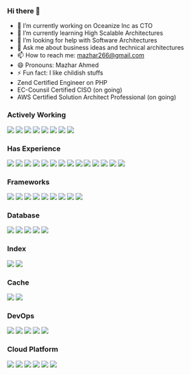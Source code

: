 ### Hi there 👋

- 🔭 I’m currently working on Oceanize Inc as CTO
- 🌱 I’m currently learning High Scalable Architectures
- 🤔 I’m looking for help with Software Architectures
- 💬 Ask me about business ideas and technical architectures
- 📫 How to reach me: mazhar266@gmail.com
- 😄 Pronouns: Mazhar Ahmed
- ⚡ Fun fact: I like childish stuffs
- Zend Certified Engineer on PHP
- EC-Counsil Certified CISO (on going)
- AWS Certified Solution Architect Professional (on going)

### Actively Working
<img src="https://img.shields.io/badge/%20-Shell%20Script-black?logo=shell&style=for-the-badge"/> <img src="https://img.shields.io/badge/%20-Python-black?logo=python&style=for-the-badge"/> <img src="https://img.shields.io/badge/%20-PHP-black?logo=php&style=for-the-badge"/> <img src="https://img.shields.io/badge/%20-Javascript-black?logo=javascript&style=for-the-badge"/> <img src="https://img.shields.io/badge/%20-Java-black?logo=java&style=for-the-badge"/> <img src="https://img.shields.io/badge/%20-Ruby-black?logo=ruby&style=for-the-badge"/> <img src="https://img.shields.io/badge/%20-C-black?logo=c&style=for-the-badge"/> <img src="https://img.shields.io/badge/%20G-Go-black?logo=go&style=for-the-badge"/>

### Has Experience
<img src="https://img.shields.io/badge/%20-C%20Sharp-black?logo=csharp&style=for-the-badge"/> <img src="https://img.shields.io/badge/%20-Elixir-black?logo=elixir&style=for-the-badge"/> <img src="https://img.shields.io/badge/%20-Erlang-black?logo=erlang&style=for-the-badge"/> <img src="https://img.shields.io/badge/%20-Scala-black?logo=scala&style=for-the-badge"/> <img src="https://img.shields.io/badge/%20-Groovy-black?logo=groovy&style=for-the-badge"/> <img src="https://img.shields.io/badge/%20-C%2B%2B-black?logo=cplusplus&style=for-the-badge"/> <img src="https://img.shields.io/badge/%20-Kotlin-black?logo=kotlin&style=for-the-badge"/> <img src="https://img.shields.io/badge/%20-Lua-black?logo=lua&style=for-the-badge"/> <img src="https://img.shields.io/badge/%20-Julia-black?logo=julia&style=for-the-badge"/> <img src="https://img.shields.io/badge/%20-Rust-black?logo=rust&style=for-the-badge"/> <img src="https://img.shields.io/badge/%20-Haskell-black?logo=haskell&style=for-the-badge"/> <img src="https://img.shields.io/badge/%20-Clojure-black?logo=clojure&style=for-the-badge"/> <img src="https://img.shields.io/badge/%20-Ocaml-black?logo=ocaml&style=for-the-badge"/> <img src="https://img.shields.io/badge/%20-PERL-black?logo=perl&style=for-the-badge"/>

### Frameworks
<img src="https://img.shields.io/badge/%20-Django-black?logo=django&style=for-the-badge"/> <img src="https://img.shields.io/badge/%20-Flask-black?logo=flask&style=for-the-badge"/> <img src="https://img.shields.io/badge/%20-Rails-black?logo=rubyonrails&style=for-the-badge"/> <img src="https://img.shields.io/badge/%20-Sinatra-black?logo=sinatra&style=for-the-badge"/> <img src="https://img.shields.io/badge/%20-Spring%20Framework-black?logo=spring&style=for-the-badge"/> <img src="https://img.shields.io/badge/%20-Laravel-black?logo=laravel&style=for-the-badge"/> <img src="https://img.shields.io/badge/%20-CodeIgniter-black?logo=codeigniter&style=for-the-badge"/> <img src="https://img.shields.io/badge/%20-CakePHP-black?logo=cakephp&style=for-the-badge"/> <img src="https://img.shields.io/badge/%20-Symfony-black?logo=symfony&style=for-the-badge"/>

### Database
<img src="https://img.shields.io/badge/%20-MySQL-black?logo=mysql&style=for-the-badge"/> <img src="https://img.shields.io/badge/%20-PostgreSQL-black?logo=postgresql&style=for-the-badge"/> <img src="https://img.shields.io/badge/%20-Oracle-black?logo=oracle&style=for-the-badge"/> <img src="https://img.shields.io/badge/%20-MongoDB-black?logo=mongodb&style=for-the-badge"/> <img src="https://img.shields.io/badge/%20-Cassandra-black?logo=apachecassandra&style=for-the-badge"/>

### Index
<img src="https://img.shields.io/badge/%20-Elastic%20Search-black?logo=elasticsearch&style=for-the-badge"/> <img src="https://img.shields.io/badge/%20-Apache%20Solr-black?logo=apachesolr&style=for-the-badge"/>

### Cache
<img src="https://img.shields.io/badge/%20-Redis-black?logo=redis&style=for-the-badge"/> <img src="https://img.shields.io/badge/%20-Memcached-black?logo=memcached&style=for-the-badge"/>

### DevOps
<img src="https://img.shields.io/badge/%20-Docker-black?logo=docker&style=for-the-badge"/> <img src="https://img.shields.io/badge/%20-Kubernetes-black?logo=kubernetes&style=for-the-badge"/> <img src="https://img.shields.io/badge/%20-Terraform-black?logo=terraform&style=for-the-badge"/> <img src="https://img.shields.io/badge/%20-Jenkins-black?logo=jenkins&style=for-the-badge"/> <img src="https://img.shields.io/badge/%20-Travis%20CI-black?logo=travisci&style=for-the-badge"/>

### Cloud Platform
<img src="https://img.shields.io/badge/%20-AWS-black?logo=amazonaws&style=for-the-badge"/> <img src="https://img.shields.io/badge/%20-GCP-black?logo=googlecloud&style=for-the-badge"/> <img src="https://img.shields.io/badge/%20-Azure-black?logo=microsoftazure&style=for-the-badge"/> <img src="https://img.shields.io/badge/%20-Digital%20Ocean-black?logo=digitalocean&style=for-the-badge"/> <img src="https://img.shields.io/badge/%20-Linode-black?logo=linode&style=for-the-badge"/> <img src="https://img.shields.io/badge/%20Vultr-black?logo=vultr&style=for-the-badge"/>
